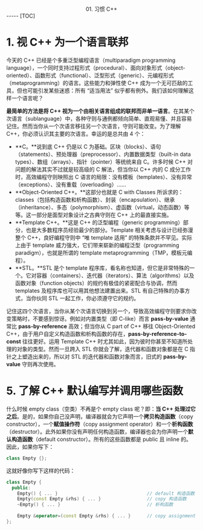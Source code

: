 <center>01. 习惯 C++</center>
-----
[TOC]

# 1. 视 C++ 为一个语言联邦

今天的 C++ 已经是个多重泛型编程语言（multiparadigm programming language），一个同时支持过程形式（procedural）、面向对象形式（object-oriented）、函数形式（functional）、泛型形式（generic）、元编程形式（metaprogramming）的语言。这些能力和弹性使 C++ 成为一个无可匹敌的工具，但也可能引发某些迷惑：所有 “适当用法” 似乎都有例外。我们该如何理解这样一个语言呢？

**最简单的方法是将 C++ 视为一个由相关语言组成的联邦而非单一语言**。在其某个次语言（sublanguage）中，各种守则与通例都倾向简单、直观易懂、并且容易记住。然而当你从一个次语言移往另一个次语言，守则可能改变。为了理解 C++，你必须认识其主要的次语言。幸运的是总共由 4 个：

- **C。**说到底 C++ 仍是以 C 为基础。区块（blocks）、语句（statements）、预处理器（preprocessor）、内置数据类型（built-in data types）、数组（arrays）、指针（pointer）等统统来自 C。许多时候 C++ 对问题的解法其实不过就是较高级的 C 解法，但当你以 C++ 内的 C 成分工作时，高效编程守则映照出 C 语言的局限：没有模板（templates）、没有异常（exceptions）、没有重载（overloading）......
- **Object-Oriented C++。**这部分也就是 C with Classes 所诉求的：classes（包括构造函数和析构函数）、封装（encapsulation）、继承（inheritance）、多态（polymorphism）、虚函数（virtual，动态函数）等等。这一部分是面型对象设计之古典守则在 C++ 上的最直接实施。
- **Template C++。**这是 C++ 的泛型编程（generic programming）部分，也是大多数程序员经验最少的部分。Template 相关考虑与设计已经弥漫整个 C++，良好编程守则中 “唯 template 适用” 的特殊条款并不罕见。实际上由于 template 威力强大，它们带来崭新的编程泛型（programming paradigm），也就是所谓的 template metaprogramming（TMP，模板元编程）。
- **STL。**STL 是个 template 程序库，看名称也知道，但它是非常特殊的一个。它对容器（containers）、迭代器（iterators）、算法（algorithms）以及函数对象（function objects）的规约有极佳的紧密配合与协调，然而 templates 及程序库也可以用其他想法建置出来。STL 有自己特殊的办事方式，当你伙同 STL 一起工作，你必须遵守它的规约。

记住这四个次语言，当你从某个次语言切换到另一个，导致高效编程守则要求你改变策略时，不要感到惊讶。例如对内置类型（即 C-like）而言 **pass-by-value** 通常比 **pass-by-reference** 高效；但当你从 C part of C++ 移往 Object-Oriented C++，由于用户自定义构造函数和析构函数的存在，**pass-by-reference-to-const** 往往更好。运用 Template C++ 时尤其如此，因为彼时你甚至不知道所处理的对象的类型。然而一旦跨入 STL 你就会了解，迭代器和函数对象都是在 C 指针之上塑造出来的，所以对 STL 的迭代器和函数对象而言，旧式的 **pass-by-value** 守则再次使用。

# 5. 了解 C++ 默认编写并调用哪些函数

什么时候 empty class（空类）不再是个 empty class 呢？即：**当 C++ 处理过它之后**。是的，如果你自己没声明，编译器就会为它声明一个**拷贝构造函数**（copy constructor），一个**赋值操作符**（copy assignment operator）和一个**析构函数**（destructor）。此外如果你没有声明任何构造函数，编译器也会为你声明一个**默认构造函数**（default constructor）。所有的这些函数都是 public 且 inline 的。因此，如果你写下：

```c++
class Empty {};
```

这就好像你写下这样的代码：

```c++
class Empty {
  public:
    Empty() { ... }									// default 构造函数
    Empty(const Empty &rhs) { ... }					// copy 构造函数
    ~Empty() { ... }								// 析构函数
    
    Empty &operator=(const Empty &rhs) { ... }		// copy assignment 操作符
};
```

